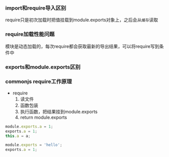 ### import和require导入区别
require只是初次加载时把值挂载到module.exports对象上，之后会从`缓存`读取

### require加载性能问题
模块是动态加载的，每次require都会获取最新的导出结果，可以将require写到条件中

### exports和module.exports区别


### commonjs require工作原理

* require
    1. 读文件
    2. 函数包装
    3. 执行函数，把结果挂到module.exports
    4. return module.exports
```js
module.exports.a = 1;
exports.a = 1;
this.a = a;

module.exports = 'hello';
exports.a = 1;
```
